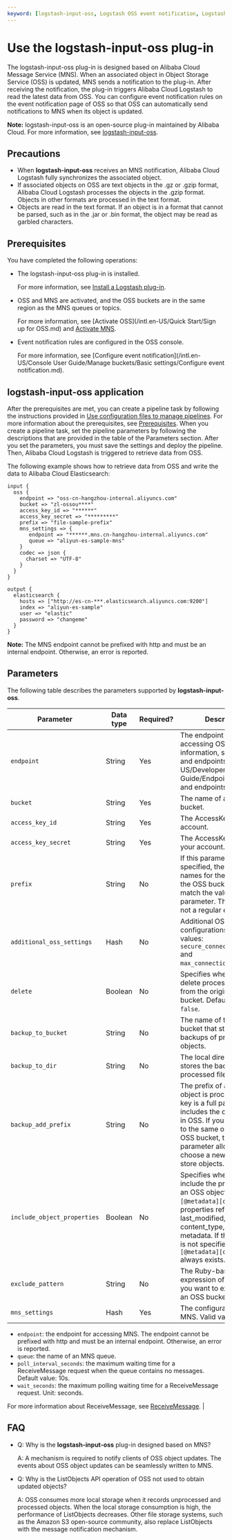 ```yaml
---
keyword: [logstash-input-oss, Logstash OSS event notification, Logstash MNS]
---
```


# Use the logstash-input-oss plug-in

The logstash-input-oss plug-in is designed based on Alibaba Cloud Message Service \(MNS\). When an associated object in Object Storage Service \(OSS\) is updated, MNS sends a notification to the plug-in. After receiving the notification, the plug-in triggers Alibaba Cloud Logstash to read the latest data from OSS. You can configure event notification rules on the event notification page of OSS so that OSS can automatically send notifications to MNS when its object is updated.

**Note:** logstash-input-oss is an open-source plug-in maintained by Alibaba Cloud. For more information, see [logstash-input-oss](https://github.com/aliyun/logstash-input-oss).

## Precautions

-   When **logstash-input-oss** receives an MNS notification, Alibaba Cloud Logstash fully synchronizes the associated object.
-   If associated objects on OSS are text objects in the .gz or .gzip format, Alibaba Cloud Logstash processes the objects in the .gzip format. Objects in other formats are processed in the text format.
-   Objects are read in the text format. If an object is in a format that cannot be parsed, such as in the .jar or .bin format, the object may be read as garbled characters.

## Prerequisites

You have completed the following operations:

-   The logstash-input-oss plug-in is installed.

    For more information, see [Install a Logstash plug-in]().

-   OSS and MNS are activated, and the OSS buckets are in the same region as the MNS queues or topics.

    For more information, see [Activate OSS](/intl.en-US/Quick Start/Sign up for OSS.md) and [Activate MNS](https://www.alibabacloud.com/help/zh/doc-detail/27423.htm).

-   Event notification rules are configured in the OSS console.

    For more information, see [Configure event notification](/intl.en-US/Console User Guide/Manage buckets/Basic settings/Configure event notification.md).


## logstash-input-oss application

After the prerequisites are met, you can create a pipeline task by following the instructions provided in [Use configuration files to manage pipelines](). For more information about the prerequisites, see [Prerequisites](#section_cdd_nhx_od6). When you create a pipeline task, set the pipeline parameters by following the descriptions that are provided in the table of the Parameters section. After you set the parameters, you must save the settings and deploy the pipeline. Then, Alibaba Cloud Logstash is triggered to retrieve data from OSS.

The following example shows how to retrieve data from OSS and write the data to Alibaba Cloud Elasticsearch:

```
input {
  oss {
    endpoint => "oss-cn-hangzhou-internal.aliyuncs.com"
    bucket => "zl-ossou****"
    access_key_id => "******"
    access_key_secret => "*********" 
    prefix => "file-sample-prefix"
    mns_settings => {
       endpoint => "******.mns.cn-hangzhou-internal.aliyuncs.com"
       queue => "aliyun-es-sample-mns"
    }
    codec => json {
      charset => "UTF-8"
    }
  }
}

output {
  elasticsearch {
    hosts => ["http://es-cn-***.elasticsearch.aliyuncs.com:9200"]
    index => "aliyun-es-sample"
    user => "elastic"
    password => "changeme"
  }
}
```

**Note:** The MNS endpoint cannot be prefixed with http and must be an internal endpoint. Otherwise, an error is reported.

## Parameters

The following table describes the parameters supported by **logstash-input-oss**.

|Parameter|Data type|Required?|Description|
|---------|---------|---------|-----------|
|`endpoint`|String|Yes|The endpoint for accessing OSS. For more information, see [Regions and endpoints](/intl.en-US/Developer Guide/Endpoint/Regions and endpoints.md).|
|`bucket`|String|Yes|The name of an OSS bucket.|
|`access_key_id`|String|Yes|The AccessKey ID of your account.|
|`access_key_secret`|String|Yes|The AccessKey secret of your account.|
|`prefix`|String|No|If this parameter is specified, the prefix of the names for the objects in the OSS bucket must match the value of this parameter. The prefix is not a regular expression.|
|`additional_oss_settings`|Hash|No|Additional OSS client configurations. Valid values: `secure_connection_enabled` and `max_connections_to_oss`.|
|`delete`|Boolean|No|Specifies whether to delete processed objects from the original OSS bucket. Default value: `false`.|
|`backup_to_bucket`|String|No|The name of the OSS bucket that stores the backups of processed objects.|
|`backup_to_dir`|String|No|The local directory that stores the backups of processed files.|
|`backup_add_prefix`|String|No|The prefix of a key after an object is processed. The key is a full path that includes the object name in OSS. If you back up data to the same or another OSS bucket, this parameter allows you to choose a new folder to store objects.|
|`include_object_properties`|Boolean|No|Specifies whether to include the properties of an OSS object in `[@metadata][oss]`. The properties refer to last\_modified, content\_type, and metadata. If this parameter is not specified, `[@metadata][oss][key]` always exists.|
|`exclude_pattern`|String|No|The Ruby-based regular expression of the key that you want to exclude from an OSS bucket.|
|`mns_settings`|Hash|Yes|The configurations of MNS. Valid values:

-   `endpoint`: the endpoint for accessing MNS. The endpoint cannot be prefixed with http and must be an internal endpoint. Otherwise, an error is reported.
-   `queue`: the name of an MNS queue.
-   `poll_interval_seconds`: the maximum waiting time for a ReceiveMessage request when the queue contains no messages. Default value: 10s.
-   `wait_seconds`: the maximum polling waiting time for a ReceiveMessage request. Unit: seconds.

 For more information about ReceiveMessage, see [ReceiveMessage](https://www.alibabacloud.com/help/zh/doc-detail/35136.html). |

## FAQ

-   Q: Why is the **logstash-input-oss** plug-in designed based on MNS?

    A: A mechanism is required to notify clients of OSS object updates. The events about OSS object updates can be seamlessly written to MNS.

-   Q: Why is the ListObjects API operation of OSS not used to obtain updated objects?

    A: OSS consumes more local storage when it records unprocessed and processed objects. When the local storage consumption is high, the performance of ListObjects decreases. Other file storage systems, such as the Amazon S3 open-source community, also replace ListObjects with the message notification mechanism.


